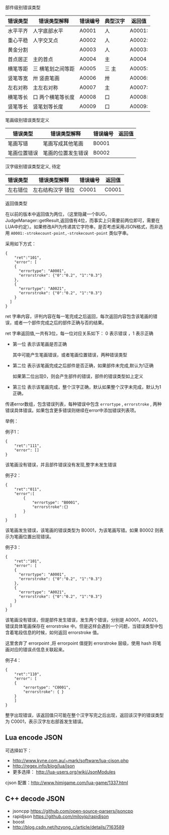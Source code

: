 部件级别错误类型

错误类型 	| 错误类型解释 		| 错误编号 		|  典型汉字 		| 返回值
------------|-------------------|---------------|-------------------|---------
水平平齐 	| 人字底部水平 		| A0001 		| 人 				| A0001:
重心平稳 	| 人字交叉点 		| A0002 		| 人 				| A0002:
黄金分割 	| 					| A0003 		| 人  				| A0003:
首点居正 	| 主的首点 			| A0004 		| 主 				| A0004
横笔等距 	| 三 横笔划之间等距 | A0005 		| 三 主 			| A0005:
竖笔等宽  	| 卅 竖直笔画 		| A0006  		| 卅 				| A0006:
左右对称    | 主左右对称        | A0007 		| 主 				| A0007:
横笔等长    | 口 两个横笔等长度 | A0008  	 	| 口 				| A0008:
竖笔等长 	| 竖笔划等长度  	| A0009 		| 口 				| A0009: 

笔画级别错误类型定义

错误类型   |  错误类型解释    |  错误编号      |  返回值 
-----------|------------------|----------------|------------
笔画写错   | 笔画写成其他笔画 | B0001 		   | 
笔画位置错误| 笔画的位置发生错误 |  B0002      |

汉字级别错误类型定义, 待定

错误类型   |  错误类型解释    |  错误编号      |  返回值 
-----------|------------------|----------------|------------
左右错位   | 左右结构汉字 错位 | C0001 		   |  C0001


返回值类型

在以前的版本中返回值为两位，（这里隐藏一个BUG，JudgeManager::getResult,返回值有4位，而事实上只需要前两位即可，需要在LUA中约定）。如果修改API为传递其它字符串，是否考虑采用JSON格式，而非选用 `A0001:-strokecount-point,-strokecount-point` 类似字串。

采用如下方式：

	{
		"ret":"101",
	    "error": [
		{
		  "errortype": "A0001",
		  "errorstroke": {"0":"0.2", "1":"0.3"}
		},
		{
		  "errortype": "A0021",
		  "errorstroke": {"0":"0.2", "1":"0.3"}
		}
	  ]
	}

ret 字串内容，评判内容在每一笔完成之后返回，每次返回内容包含该笔画的错误，或者一个部件完成之后的部件正确与否的结果。

ret 字串返回值,一共有3位，每一位对应关系如下： 0 表示错误 ，1 表示正确

- 第一位 表示该笔画是否正确

	其中可能产生笔画错误，或者笔画位置错误，两种错误类型
	
- 第二位 表示该笔画完成之后部件是否正确，如果部件未完成,默认为1正确

	如果第二位出现0，则会产生部件的错误，部件的错误类型如上定义
	
- 第三位 表示该笔画完成，整个汉字正确，默认如果整个汉字未完成，默认为1正确，

传递error数组，包含错误列表，每种错误中包含 `errortype` , `errorstroke` , 两种错误具体错误。如果包含更多错误则继续在error中添加错误列表项。 

举例：

例子1：

	{
		"ret":"111",
	    "error": []
	}

该笔画没有错误，并且部件错误没有发现,整字未发生错误

例子2：

	{
		"ret":"011",
		"error":[
			{
				"errortype": "B0001",
				"errorstroke":{}
			}
		]
	}

该笔画发生错误，该笔画的错误类型为 B0001，为该笔画写错。如果 B0002 则表示为笔画位置出现错误。

例子3：

	{
		"ret":"101",
	    "error": [
		{
		  "errortype": "A0001",
		  "errorstroke": {"0":"0.2", "1":"0.3"}
		},
		{
		  "errortype": "A0021",
		  "errorstroke": {"0":"0.2", "1":"0.3"}
		}
	  ]
	}

该笔画没有错误，但是部件发生错误，发生两个错误，分别是 A0001，A0021，错误具体笔画保存在 errorstroke 中。但是这样会遇到一个问题，当错误类型中包含着笔段信息的时候，如何返回 errorstroke 值。

这里舍弃了 errorpoint ,将 errorpoint 值提到 errorstroke 层级，使用 hash 将笔画对应的错误点信息关联起来。

例子4：

	{
		"ret":"110",
		"error": [
		{
			"errortype": "C0001",
			"errorstroke": { }
		}
		]
	}

整字出现错误，该返回值只可能在整个汉字写完之后出现，返回该汉字的错误类型为 C0001，表示汉字左右部首发生错误。

## Lua encode JSON

可选择如下：

- http://www.kyne.com.au/~mark/software/lua-cjson.php
- http://regex.info/blog/lua/json
- 更多选择： <http://lua-users.org/wiki/JsonModules>

cjson 配置：http://www.himigame.com/lua-game/1337.html

## C++ decode JSON

- jsoncpp <https://github.com/open-source-parsers/jsoncpp>
- rapidjson <https://github.com/miloyip/rapidjson>
- boost
- http://blog.csdn.net/hzyong_c/article/details/7163589